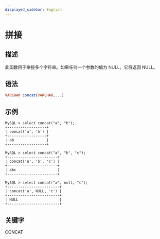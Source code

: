 ```yaml
---
displayed_sidebar: English
---
```


# 拼接

## 描述

此函数用于拼接多个字符串。如果任何一个参数的值为 NULL，它将返回 NULL。

## 语法

```Haskell
VARCHAR concat(VARCHAR,...)
```

## 示例

```Plain
MySQL > select concat("a", "b");
+------------------+
| concat('a', 'b') |
+------------------+
| ab               |
+------------------+

MySQL > select concat("a", "b", "c");
+-----------------------+
| concat('a', 'b', 'c') |
+-----------------------+
| abc                   |
+-----------------------+

MySQL > select concat("a", null, "c");
+------------------------+
| concat('a', NULL, 'c') |
+------------------------+
| NULL                   |
+------------------------+
```

## 关键字

CONCAT

